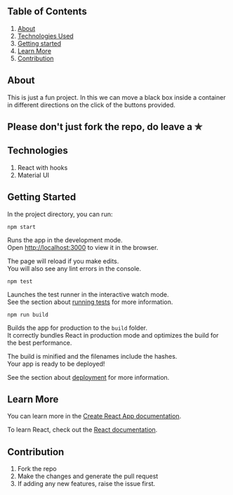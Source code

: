 ## Table of Contents 
 1) [About](#about)
 2) [Technologies Used](#technologies)
 3) [Getting started](#getting-started)
 4) [Learn More](#learn-more)
 5) [Contribution](#contribution)

## About
This is just a fun project. In this we can move a black box inside a container in different directions on the click of the buttons provided. <br/>
## Please don't just fork the repo, do leave a &#x272F;

## Technologies 
1) React with hooks
2) Material UI

## Getting Started

In the project directory, you can run:

`npm start`

Runs the app in the development mode.<br />
Open [http://localhost:3000](http://localhost:3000) to view it in the browser.

The page will reload if you make edits.<br />
You will also see any lint errors in the console.

`npm test`

Launches the test runner in the interactive watch mode.<br />
See the section about [running tests](https://facebook.github.io/create-react-app/docs/running-tests) for more information.

`npm run build`

Builds the app for production to the `build` folder.<br />
It correctly bundles React in production mode and optimizes the build for the best performance.

The build is minified and the filenames include the hashes.<br />
Your app is ready to be deployed!

See the section about [deployment](https://facebook.github.io/create-react-app/docs/deployment) for more information.

## Learn More

You can learn more in the [Create React App documentation](https://facebook.github.io/create-react-app/docs/getting-started).

To learn React, check out the [React documentation](https://reactjs.org/).

## Contribution
1) Fork the repo
2) Make the changes and generate the pull request
3) If adding any new features, raise the issue first.
